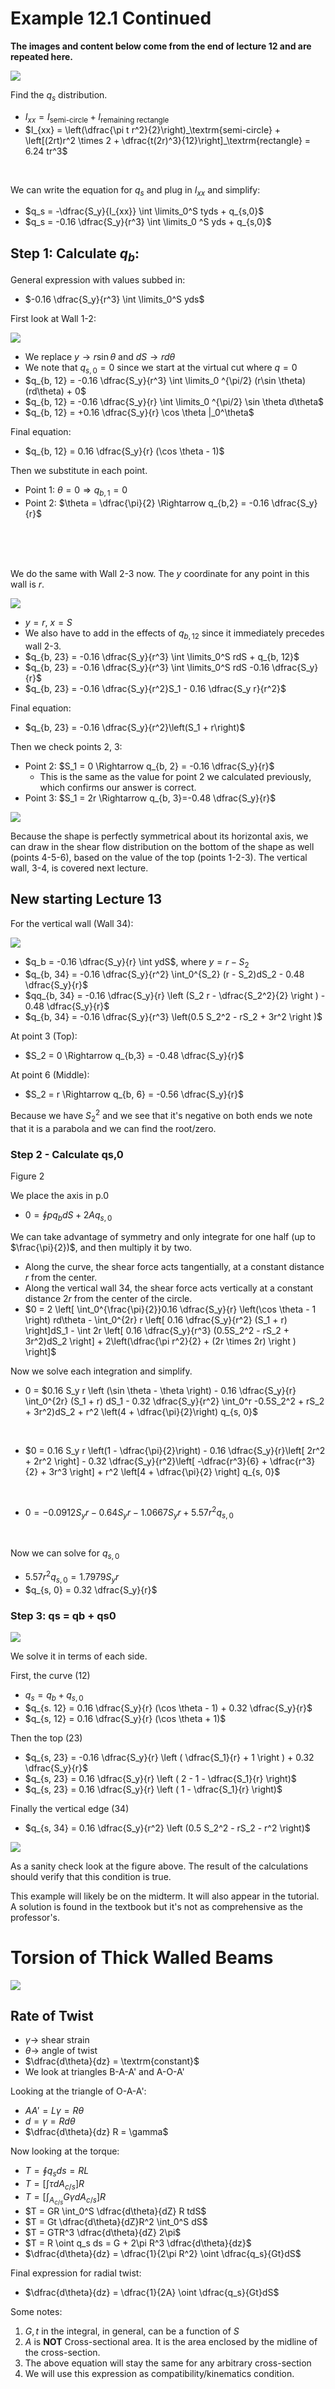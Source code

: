 
# Example 12.1 Continued

**The images and content below come from the end of lecture 12 and are repeated here.**

![](L12-3.png)

Find the $q_s$ distribution.
- $I_{xx} = I_\textrm{semi-circle} + I_\textrm{remaining rectangle}$
- $I_{xx} = \left(\dfrac{\pi t r^2}{2}\right)_\textrm{semi-circle} + \left[(2rt)r^2 \times 2 + \dfrac{t(2r)^3}{12}\right]_\textrm{rectangle} = 6.24 tr^3$ 

<br>

We can write the equation for $q_s$ and plug in $I_{xx}$ and simplify:
- $q_s = -\dfrac{S_y}{I_{xx}} \int \limits_0^S tyds + q_{s,0}$
- $q_s = -0.16 \dfrac{S_y}{r^3} \int \limits_0 ^S yds + q_{s,0}$

## Step 1: Calculate $q_b$:

General expression with values subbed in:
- $-0.16 \dfrac{S_y}{r^3} \int \limits_0^S yds$

First look at Wall 1-2:

![](L12-4.png)

- We replace $y \rightarrow r \sin \theta$ and $dS \rightarrow r d\theta$
- We note that $q_{s, 0} = 0$ since we start at the virtual cut where $q = 0$
- $q_{b, 12} = -0.16 \dfrac{S_y}{r^3} \int \limits_0 ^{\pi/2} (r\sin \theta) (rd\theta) + 0$
- $q_{b, 12} = -0.16 \dfrac{S_y}{r} \int \limits_0 ^{\pi/2} \sin \theta d\theta$
- $q_{b, 12} = +0.16 \dfrac{S_y}{r} \cos \theta |_0^\theta$

Final equation:
- $q_{b, 12} = 0.16 \dfrac{S_y}{r} (\cos \theta - 1)$

Then we substitute in each point.
- Point 1: $\theta = 0 \Rightarrow q_{b,1} = 0$
- Point 2: $\theta = \dfrac{\pi}{2} \Rightarrow q_{b,2} = -0.16 \dfrac{S_y}{r}$

<br> <br> <br>

We do the same with Wall 2-3 now. The $y$ coordinate for any point in this wall is $r$.

![](L12-5.png)

- $y = r$, $x = S$
- We also have to add in the effects of $q_{b,12}$ since it immediately precedes wall 2-3.
- $q_{b, 23} = -0.16 \dfrac{S_y}{r^3} \int \limits_0^S rdS + q_{b, 12}$
- $q_{b, 23} = -0.16 \dfrac{S_y}{r^3} \int \limits_0^S rdS -0.16 \dfrac{S_y}{r}$
- $q_{b, 23} = -0.16 \dfrac{S_y}{r^2}S_1 - 0.16 \dfrac{S_y r}{r^2}$

Final equation:
- $q_{b, 23} = -0.16 \dfrac{S_y}{r^2}\left(S_1 + r\right)$

Then we check points 2, 3:
- Point 2: $S_1 = 0 \Rightarrow q_{b, 2} = -0.16 \dfrac{S_y}{r}$
  - This is the same as the value for point 2 we calculated previously, which confirms our answer is correct.
- Point 3: $S_1 = 2r \Rightarrow q_{b, 3}=-0.48 \dfrac{S_y}{r}$

![](L12-6.png)

Because the shape is perfectly symmetrical about its horizontal axis, we can draw in the shear flow distribution on the bottom of the shape as well (points 4-5-6), based on the value of the top (points 1-2-3). The vertical wall, 3-4, is covered next lecture.


## New starting Lecture 13

For the vertical wall (Wall 34):

![](L13-1.png)

- $q_b = -0.16 \dfrac{S_y}{r} \int ydS$, where $y = r - S_2$
- $q_{b, 34} = -0.16 \dfrac{S_y}{r^2} \int_0^{S_2} (r - S_2)dS_2 - 0.48 \dfrac{S_y}{r}$
- $qq_{b, 34} = -0.16 \dfrac{S_y}{r} \left (S_2 r - \dfrac{S_2^2}{2}  \right ) - 0.48 \dfrac{S_y}{r}$
- $q_{b, 34} = -0.16 \dfrac{S_y}{r^3} \left(0.5 S_2^2 - rS_2 + 3r^2 \right )$

At point 3 (Top):
- $S_2 = 0 \Rightarrow q_{b,3} = -0.48 \dfrac{S_y}{r}$

At point 6 (Middle):
- $S_2 = r \Rightarrow q_{b, 6} = -0.56 \dfrac{S_y}{r}$

Because we have $S_2^2$ and we see that it's negative on both ends we note that it is a parabola and we can find the root/zero.

### Step 2 - Calculate qs,0

Figure 2

We place the axis in p.0
- $0 = \oint p q_b dS + 2A q_{s, 0}$

We can take advantage of symmetry and only integrate for one half (up to $\frac{\pi}{2})$, and then multiply it by two.
- Along the curve, the shear force acts tangentially, at a constant distance $r$ from the center.
- Along the vertical wall 34, the shear force acts vertically at a constant distance $2r$ from the center of the circle.
- $0 = 2 \left[ \int_0^{\frac{\pi}{2}}0.16 \dfrac{S_y}{r} \left(\cos \theta - 1 \right) rd\theta -   \int_0^{2r} r \left[ 0.16 \dfrac{S_y}{r^2} (S_1 + r) \right]dS_1  - \int 2r \left[ 0.16 \dfrac{S_y}{r^3} (0.5S_2^2 - rS_2 + 3r^2)dS_2 \right] + 2\left(\dfrac{\pi r^2}{2} + (2r \times 2r) \right ) \right]$

Now we solve each integration and simplify.
- 0 = $0.16 S_y r \left (\sin \theta - \theta \right) - 0.16 \dfrac{S_y}{r} \int_0^{2r} (S_1 + r) dS_1 - 0.32 \dfrac{S_y}{r^2} \int_0^r -0.5S_2^2 + rS_2 + 3r^2)dS_2 + r^2 \left(4 + \dfrac{\pi}{2}\right) q_{s, 0}$

<br>

- $0 = 0.16 S_y r \left(1 - \dfrac{\pi}{2}\right) - 0.16 \dfrac{S_y}{r}\left[ 2r^2 + 2r^2 \right] - 0.32 \dfrac{S_y}{r^2}\left[ -\dfrac{r^3}{6} + \dfrac{r^3}{2} + 3r^3 \right] + r^2 \left[4 + \dfrac{\pi}{2} \right] q_{s, 0}$

<br>

- $0 = -0.0912S_y r - 0.64 S_y r - 1.0667 S_y r + 5.57r^2 q_{s, 0}$

<br>

Now we can solve for $q_{s, 0}$
- $5.57r^2 q_{s, 0} = 1.7979 S_y r$
- $q_{s, 0} = 0.32 \dfrac{S_y}{r}$

### Step 3: qs = qb + qs0

![](L13-2.png)

We solve it in terms of each side.

First, the curve (12)
- $q_s = q_b + q_{s, 0}$
- $q_{s. 12} = 0.16 \dfrac{S_y}{r} (\cos \theta - 1) + 0.32 \dfrac{S_y}{r}$
- $q_{s, 12} = 0.16 \dfrac{S_y}{r} (\cos \theta + 1)$

Then the top (23)
- $q_{s, 23} = -0.16 \dfrac{S_y}{r} \left ( \dfrac{S_1}{r} + 1 \right ) + 0.32 \dfrac{S_y}{r}$
- $q_{s, 23} = 0.16 \dfrac{S_y}{r} \left ( 2 - 1 - \dfrac{S_1}{r} \right)$
- $q_{s, 23} = 0.16 \dfrac{S_y}{r} \left ( 1 - \dfrac{S_1}{r} \right)$

Finally the vertical edge (34)
- $q_{s, 34} = 0.16 \dfrac{S_y}{r^2} \left (0.5 S_2^2 - rS_2 - r^2 \right)$

![](L13-3.png)

As a sanity check look at the figure above. The result of the calculations should verify that this condition is true.

This example will likely be on the midterm. It will also appear in the tutorial. A solution is found in the textbook but it's not as comprehensive as the professor's.


# Torsion of Thick Walled Beams

![](L13-4.png)

## Rate of Twist
- $\gamma \rightarrow$ shear strain
- $\theta \rightarrow$ angle of twist
- $\dfrac{d\theta}{dz} = \textrm{constant}$
- We look at triangles B-A-A' and A-O-A'

Looking at the triangle of O-A-A':
- $AA' = L\gamma = R\theta$
- $d = \gamma = R d\theta$
- $\dfrac{d\theta}{dz} R = \gamma$

Now looking at the torque:
- $T = \oint q_s ds = RL$
- $T = \left[ \int \tau dA_{c/s} \right] R$ 
- $T =\left[ \int_{A_{c/s}} G\gamma dA_{c/s} \right] R$
- $T = GR \int_0^S \dfrac{d\theta}{dZ} R tdS$
- $T = Gt \dfrac{d\theta}{dZ}R^2 \int_0^S dS$
- $T = GTR^3 \dfrac{d\theta}{dZ} 2\pi$  
- $T = R \oint q_s ds = G + 2\pi R^3 \dfrac{d\theta}{dz}$
- $\dfrac{d\theta}{dz} = \dfrac{1}{2\pi R^2} \oint \dfrac{q_s}{Gt}dS$

Final expression for radial twist:
- $\dfrac{d\theta}{dz} = \dfrac{1}{2A} \oint \dfrac{q_s}{Gt}dS$

Some notes:
1. $G, t$ in the integral, in general, can be a function of $S$
2. $A$ is **NOT** Cross-sectional area. It is the area enclosed by the midline of the cross-section.
3. The above equation will stay the same for any arbitrary cross-section
4. We will use this expression as compatibility/kinematics condition.